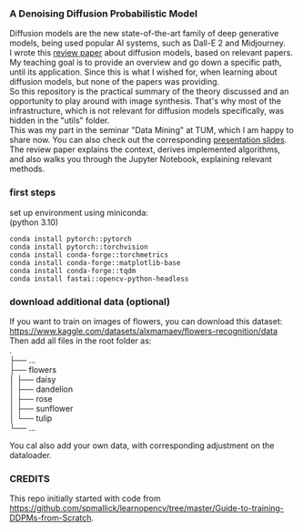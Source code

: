 ### A Denoising Diffusion Probabilistic Model

Diffusion models are the new state-of-the-art family of deep generative models, being used popular AI systems, 
such as Dall-E 2 and Midjourney.<br/>
I wrote this [review paper](resources/Diffusion_Models.pdf) about diffusion models, based on relevant papers. My teaching goal is to provide
an overview and go down a specific path, until its application. Since this is what I wished for, when learning
about diffusion models, but none of the papers was providing. <br/>
So this repository is the practical summary of the theory discussed and an opportunity to play around with image 
synthesis. That's why most of the infrastructure, which is not relevant for diffusion models specifically, was hidden 
in the "utils" folder. <br/>
This was my part in the seminar "Data Mining" at TUM, which I am happy to share now. You can also check out the corresponding [presentation slides](https://docs.google.com/presentation/d/e/2PACX-1vRCoAqSb1gb5Khuh7aI0a_MwUcAwFF5lDqWjUEkTloc8UKY89TXRbYoVdEVcVz5u0XX9msbiLUEGdPM/pub?start=true&loop=false&delayms=3000).
The review paper explains the context, derives implemented algorithms, and also walks you through the Jupyter Notebook, 
explaining relevant methods.


### first steps
set up environment using miniconda: <br/>
(python 3.10)
```
conda install pytorch::pytorch
conda install pytorch::torchvision
conda install conda-forge::torchmetrics
conda install conda-forge::matplotlib-base
conda install conda-forge::tqdm
conda install fastai::opencv-python-headless
```

### download additional data (optional)

If you want to train on images of flowers, you can download this dataset: <br/>
https://www.kaggle.com/datasets/alxmamaev/flowers-recognition/data <br/>
Then add all files in the root folder as:<br/>
.<br/>
├── ...<br/>
├── flowers               
│   ├── daisy <br/>
│   ├── dandelion   
│   ├── rose <br/>
│   ├── sunflower <br/>
│   └── tulip              
└── ...

You cal also add your own data, with corresponding adjustment on the dataloader.


### CREDITS
This repo initially started with code from https://github.com/spmallick/learnopencv/tree/master/Guide-to-training-DDPMs-from-Scratch.

